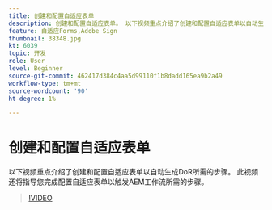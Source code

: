 ```yaml
---
title: 创建和配置自适应表单
description: 创建和配置自适应表单。 以下视频重点介绍了创建和配置自适应表单以自动生成DoR所需的步骤。 此视频还将指导您完成配置自适应表单以触发AEM工作流所需的步骤。
feature: 自适应Forms,Adobe Sign
thumbnail: 38348.jpg
kt: 6039
topic: 开发
role: User
level: Beginner
source-git-commit: 462417d384c4aa5d99110f1b8dadd165ea9b2a49
workflow-type: tm+mt
source-wordcount: '90'
ht-degree: 1%

---
```


# 创建和配置自适应表单

以下视频重点介绍了创建和配置自适应表单以自动生成DoR所需的步骤。 此视频还将指导您完成配置自适应表单以触发AEM工作流所需的步骤。

>[!VIDEO](https://video.tv.adobe.com/v/38348/?quality=9&learn=on)

